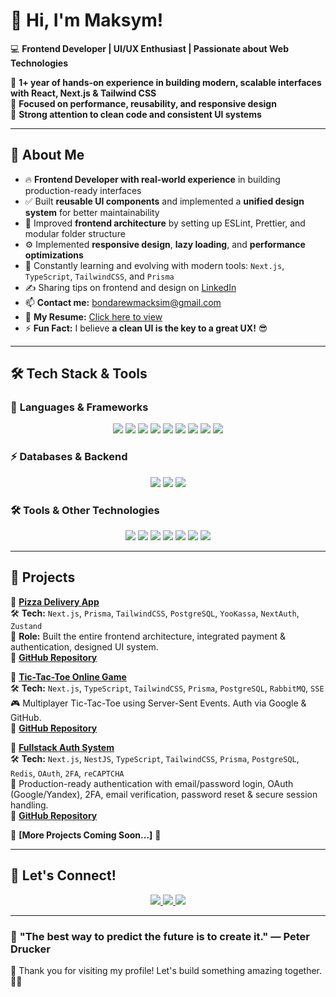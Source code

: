 # 👋 Hi, I'm Maksym!  
💻 **Frontend Developer | UI/UX Enthusiast | Passionate about Web Technologies**  

🔹 **1+ year of hands-on experience in building modern, scalable interfaces with React, Next.js & Tailwind CSS**  
🔹 **Focused on performance, reusability, and responsive design**  
🔹 **Strong attention to clean code and consistent UI systems**  

---

## 🚀 **About Me**
- 🔥 **Frontend Developer with real-world experience** in building production-ready interfaces  
- ✅ Built **reusable UI components** and implemented a **unified design system** for better maintainability  
- 🧠 Improved **frontend architecture** by setting up ESLint, Prettier, and modular folder structure  
- ⚙️ Implemented **responsive design**, **lazy loading**, and **performance optimizations**  
- 🌱 Constantly learning and evolving with modern tools: `Next.js`, `TypeScript`, `TailwindCSS`, and `Prisma`  
- ✍️ Sharing tips on frontend and design on [LinkedIn](https://www.linkedin.com/in/maxim-bondarew/)  
- 📫 **Contact me:** bondarewmacksim@gmail.com  
- 📄 **My Resume:** [Click here to view](https://fex.net/uk/s/dccb95z)  
- ⚡ **Fun Fact:** I believe **a clean UI is the key to a great UX!** 😎  

---

## 🛠 **Tech Stack & Tools**
### 🔹 **Languages & Frameworks**
<p align="center">
  <img src="https://img.shields.io/badge/HTML5-%23E34F26.svg?style=for-the-badge&logo=html5&logoColor=white"/>
  <img src="https://img.shields.io/badge/CSS3-%231572B6.svg?style=for-the-badge&logo=css3&logoColor=white"/>
  <img src="https://img.shields.io/badge/JavaScript-%23F7DF1E.svg?style=for-the-badge&logo=javascript&logoColor=black"/>
  <img src="https://img.shields.io/badge/TypeScript-%233178C6.svg?style=for-the-badge&logo=typescript&logoColor=white"/>
  <img src="https://img.shields.io/badge/React-%2361DAFB.svg?style=for-the-badge&logo=react&logoColor=black"/>
  <img src="https://img.shields.io/badge/Next.js-%23000000.svg?style=for-the-badge&logo=next.js&logoColor=white"/>
  <img src="https://img.shields.io/badge/Node.js-%23339933.svg?style=for-the-badge&logo=node.js&logoColor=white"/>
  <img src="https://img.shields.io/badge/TailwindCSS-%2306B6D4.svg?style=for-the-badge&logo=tailwindcss&logoColor=white"/>
  <img src="https://img.shields.io/badge/Sass-%23CC6699.svg?style=for-the-badge&logo=sass&logoColor=white"/>
</p>

### ⚡ **Databases & Backend**
<p align="center">
  <img src="https://img.shields.io/badge/PostgreSQL-%23316192.svg?style=for-the-badge&logo=postgresql&logoColor=white"/>
  <img src="https://img.shields.io/badge/Prisma-%232D3748.svg?style=for-the-badge&logo=prisma&logoColor=white"/>
  <img src="https://img.shields.io/badge/Firebase-%23FFCA28.svg?style=for-the-badge&logo=firebase&logoColor=black"/>
</p>

### 🛠 **Tools & Other Technologies**
<p align="center">
  <img src="https://img.shields.io/badge/Git-%23F05032.svg?style=for-the-badge&logo=git&logoColor=white"/>
  <img src="https://img.shields.io/badge/GitHub-%23181717.svg?style=for-the-badge&logo=github&logoColor=white"/>
  <img src="https://img.shields.io/badge/Vercel-%23000000.svg?style=for-the-badge&logo=vercel&logoColor=white"/>
  <img src="https://img.shields.io/badge/Figma-%23F24E1E.svg?style=for-the-badge&logo=figma&logoColor=white"/>
  <img src="https://img.shields.io/badge/Postman-%23FF6C37.svg?style=for-the-badge&logo=postman&logoColor=white"/>
  <img src="https://img.shields.io/badge/Linux-%23FCC624.svg?style=for-the-badge&logo=linux&logoColor=black"/>
  <img src="https://img.shields.io/badge/Bash-%234EAA25.svg?style=for-the-badge&logo=gnu-bash&logoColor=white"/>
</p>

---

## 🎯 **Projects**
🔹 **[Pizza Delivery App](https://pizza-delivery-app-nu.vercel.app)**  
🛠 **Tech:** `Next.js`, `Prisma`, `TailwindCSS`, `PostgreSQL`, `YooKassa`, `NextAuth`, `Zustand`  
🔧 **Role:** Built the entire frontend architecture, integrated payment & authentication, designed UI system.  
📂 **[GitHub Repository](https://github.com/MacksimBondarew/pizza-delivery-app)**

🔹 **[Tic-Tac-Toe Online Game](https://tik-tak-toe-macksimbondarews-projects.vercel.app)**  
🛠 **Tech:** `Next.js`, `TypeScript`, `TailwindCSS`, `Prisma`, `PostgreSQL`, `RabbitMQ`, `SSE`  
🎮 Multiplayer Tic-Tac-Toe using Server-Sent Events. Auth via Google & GitHub.  
📂 **[GitHub Repository](https://github.com/MacksimBondarew/tik-tak-toe)**

🔹 **[Fullstack Auth System](fullstack-auth-ly0esfka2-macksimbondarews-projects.vercel.app)**  
🛠 **Tech:** `Next.js`, `NestJS`, `TypeScript`, `TailwindCSS`, `Prisma`, `PostgreSQL`, `Redis`, `OAuth`, `2FA`, `reCAPTCHA`  
🔐 Production-ready authentication with email/password login, OAuth (Google/Yandex), 2FA, email verification, password reset & secure session handling.  
📂 **[GitHub Repository](https://github.com/your-username/fullstack-auth)**

🔹 **[More Projects Coming Soon...]** 🚀

---

## 🤝 **Let's Connect!**
<p align="center">
  <a href="https://www.linkedin.com/in/maxim-bondarew/">
    <img src="https://img.shields.io/badge/LinkedIn-%230077B5.svg?style=for-the-badge&logo=linkedin&logoColor=white"/>
  </a>
  <a href="mailto:bondarewmacksim@gmail.com">
    <img src="https://img.shields.io/badge/Gmail-%23D14836.svg?style=for-the-badge&logo=gmail&logoColor=white"/>
  </a>
  <a href="https://github.com/MacksimBondarew">
    <img src="https://img.shields.io/badge/GitHub-%23181717.svg?style=for-the-badge&logo=github&logoColor=white"/>
  </a>
</p>

---

### 🚀 **"The best way to predict the future is to create it."** — Peter Drucker  

💙 Thank you for visiting my profile! Let's build something amazing together. 🚀✨

